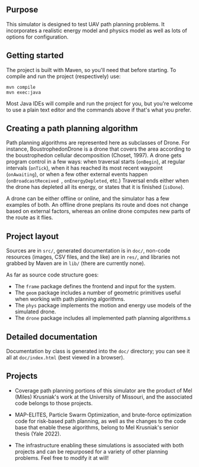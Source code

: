 ## Purpose

This simulator is designed to test UAV path planning problems. It incorporates a realistic energy model and physics model as well as lots of options for configuration.
 
## Getting started
The project is built with Maven, so you'll need that before starting. To compile and run the project (respectively) use:
```
mvn compile
mvn exec:java
```

Most Java IDEs will compile and run the project for you, but you're welcome to use a plain text editor and the 
commands above 
if that's what you prefer.


## Creating a path planning algorithm
Path planning algorithms are represented here as subclasses of Drone. For instance, BoustrophedonDrone is a drone
 that covers the area according to the boustrophedon cellular decomposition (Choset, 1997). A drone gets program
  control in a few ways: when traversal starts (`onBegin`), at regular intervals (`onTick`), when it has reached
   its most recent waypoint (`onAwaiting`), or when a few other external events happen (`onBroadcastReceived
   `, `onEnergyDepleted`, etc.) Traversal ends either when the drone has depleted all its energy, or states that it
    is finished (`isDone`).

A drone can be either offline or online, and the simulator has a few examples of both. An offline drone preplans its
 route and does not change based on external factors, whereas an online drone computes new parts of the route as it
  flies. 

## Project layout
Sources are in `src/`, generated documentation is in `doc/`, non-code resources (images, CSV files, and the like) are in
 `res/`, and libraries not grabbed by Maven are in `lib/` (there are currently none). 

As far as source code structure goes:
* The `frame` package defines the frontend and input for the system.
* The `geom` package includes a number of geometric primitives useful when working with path planning algorithms.
* The `phys` package implements the motion and energy use models of the simulated drone.
* The `drone` package includes all implemented path planning algorithms.s

## Detailed documentation
Documentation by class is generated into the `doc/` directory; you can see it all at `doc/index.html` (best viewed
 in a browser).

## Projects
* Coverage path planning portions of this simulator are the product of Mel (Miles) Krusniak's work at the University 
of Missouri, and the associated code belongs to those projects. 
* MAP-ELITES, Particle Swarm Optimization, and brute-force optimization code for risk-based path planning, as well 
  as the changes to the code base that enable these algorithms, belong to Mel Krusniak's senior thesis (Yale 2022). 

* The infrastructure enabling these simulations is associated with both projects and can be repurposed for a variety 
  of other planning problems. Feel free to modify it at will!
